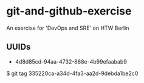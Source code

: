 # git-and-github-exercise
An exercise for 'DevOps and SRE' on HTW Berlin

## UUIDs
- 4d8d85cd-94aa-4732-888e-4b99efaabab9

$ git tag<UUIDs>
335220ca-a34d-4fa3-aa2d-9debda1be2c0
